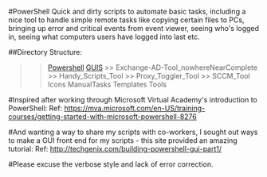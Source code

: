 #PowerShell
Quick and dirty scripts to automate basic tasks, including a nice tool to handle simple remote tasks like copying certain files to PCs, bringing up error and critical events from event viewer, seeing who's logged in, seeing what computers users have logged into last etc.

##Directory Structure:

>> [Powershell](https://github.com/jayfiled/PowerShell/tree/master/PowerShell)
  >> [GUIS](https://github.com/jayfiled/PowerShell/tree/master/PowerShell/GUIS)
    >> Exchange-AD-Tool_nowhereNearComplete
    >> Handy_Scripts_Tool
    >> Proxy_Toggler_Tool 
    >> SCCM_Tool
  >> Icons
  >> ManualTasks
  >> Templates
  >> Tools

#Inspired after working through Microsoft Virtual Academy's introduction to PowerShell:
Ref: https://mva.microsoft.com/en-US/training-courses/getting-started-with-microsoft-powershell-8276

#And wanting a way to share my scripts with co-workers, I sought out ways to make a GUI front end for my scripts - this site provided an amazing tutorial:
Ref: http://techgenix.com/building-powershell-gui-part1/ 

#Please excuse the verbose style and lack of error correction. 
